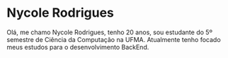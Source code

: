 # Nycole Rodrigues

Olá, me chamo Nycole Rodrigues, tenho 20 anos, sou estudante do 5º semestre de Ciência da Computação na UFMA. Atualmente tenho focado meus estudos para o desenvolvimento BackEnd.
